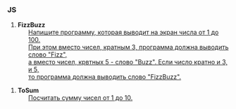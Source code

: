 <h3>JS</h3>

<ol>
    <li><strong>FizzBuzz</strong>
        <ul>
             <a href="/FizzBuzz/main.js">
                   Напишите программу, которая выводит на экран числа от 1 до 100. <br>
                   При этом вместо чисел, кратным 3, программа должна выводить слово "Fizz",<br> 
                   а вместо чисел, крвтных 5 - слово "Buzz". Если число кратно и 3, и 5,<br> 
                   то программа должна выводить слово "FizzBuzz".<br>
             </a>
         <ul>
    </li>
</ol>
<ol>
    <li><strong>ToSum</strong>
        <ul>
             <a href="/ToSum/main.js">
                   Посчитать сумму чисел от 1 до 10.<br>
             </a>
         <ul>
    </li>
</ol>
